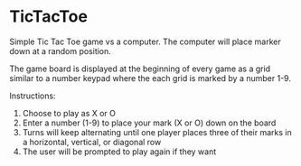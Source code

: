 # TicTacToe
Simple Tic Tac Toe game vs a computer.
The computer will place marker down at a random position.

The game board is displayed at the beginning of every game as a grid similar to a number keypad where the each grid is marked by a number 1-9.

Instructions:
1. Choose to play as X or O
2. Enter a number (1-9) to place your mark (X or O) down on the board
3. Turns will keep alternating until one player places three of their marks in a horizontal, vertical, or diagonal row
4. The user will be prompted to play again if they want
